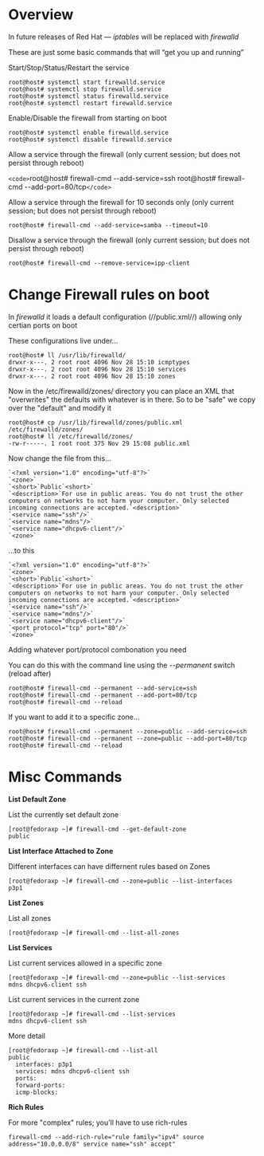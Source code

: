 # Overview

In future releases of Red Hat — *iptables* will be replaced with *firewalld*

These are just some basic commands that will “get you up and running”

Start/Stop/Status/Restart the service

	
	root@host# systemctl start firewalld.service
	root@host# systemctl stop firewalld.service
	root@host# systemctl status firewalld.service
	root@host# systemctl restart firewalld.service


Enable/Disable the firewall from starting on boot

	
	root@host# systemctl enable firewalld.service
	root@host# systemctl disable firewalld.service


Allow a service through the firewall (only current session; but does not persist through reboot)


`<code>`root@host# firewall-cmd --add-service=ssh
root@host# firewall-cmd --add-port=80/tcp`</code>`

Allow a service through the firewall for 10 seconds only (only current session; but does not persist through reboot)

`root@host# firewall-cmd --add-service=samba --timeout=10`

Disallow a service through the firewall (only current session; but does not persist through reboot)

`root@host# firewall-cmd --remove-service=ipp-client`
# Change Firewall rules on boot

In *firewalld* it loads a default configuration (//public.xml//) allowing only certian ports on boot

These configurations live under...

	
	root@host# ll /usr/lib/firewalld/
	drwxr-x---. 2 root root 4096 Nov 28 15:10 icmptypes
	drwxr-x---. 2 root root 4096 Nov 28 15:10 services
	drwxr-x---. 2 root root 4096 Nov 28 15:10 zones


Now in the /etc/firewalld/zones/ directory you can place an XML that "overwrites" the defaults with whatever is in there. So to be "safe" we copy over the "default" and modify it

	
	root@host# cp /usr/lib/firewalld/zones/public.xml /etc/firewalld/zones/
	root@host# ll /etc/firewalld/zones/
	-rw-r-----. 1 root root 375 Nov 29 15:08 public.xml


Now change the file from this...

	
	`<?xml version="1.0" encoding="utf-8"?>`
	`<zone>`
	`<short>`Public`<short>`
	`<description>`For use in public areas. You do not trust the other computers on networks to not harm your computer. Only selected incoming connections are accepted.`<description>`
	`<service name="ssh"/>`
	`<service name="mdns"/>`
	`<service name="dhcpv6-client"/>`
	`<zone>`


...to this

	
	`<?xml version="1.0" encoding="utf-8"?>`
	`<zone>`
	`<short>`Public`<short>`
	`<description>`For use in public areas. You do not trust the other computers on networks to not harm your computer. Only selected incoming connections are accepted.`<description>`
	`<service name="ssh"/>`
	`<service name="mdns"/>`
	`<service name="dhcpv6-client"/>`
	`<port protocol="tcp" port="80"/>`
	`<zone>`


Adding whatever port/protocol combonation you need

You can do this with the command line using the *--permanent* switch (reload after)

	
	root@host# firewall-cmd --permanent --add-service=ssh
	root@host# firewall-cmd --permanent --add-port=80/tcp
	root@host# firewall-cmd --reload


If you want to add it to a specific zone...

	
	root@host# firewall-cmd --permanent --zone=public --add-service=ssh
	root@host# firewall-cmd --permanent --zone=public --add-port=80/tcp
	root@host# firewall-cmd --reload

# Misc Commands

__List Default Zone__

List the currently set default zone

	
	[root@fedoraxp ~]# firewall-cmd --get-default-zone
	public


__List Interface Attached to Zone__

Different interfaces can have differnent rules based on Zones

	
	[root@fedoraxp ~]# firewall-cmd --zone=public --list-interfaces
	p3p1


__List Zones__

List all zones

	
	[root@fedoraxp ~]# firewall-cmd --list-all-zones


__List Services__

List current services allowed in a specific zone

	
	[root@fedoraxp ~]# firewall-cmd --zone=public --list-services
	mdns dhcpv6-client ssh


List current services in the current zone

	
	[root@fedoraxp ~]# firewall-cmd --list-services
	mdns dhcpv6-client ssh


More detail

	
	[root@fedoraxp ~]# firewall-cmd --list-all
	public
	  interfaces: p3p1
	  services: mdns dhcpv6-client ssh
	  ports: 
	  forward-ports: 
	  icmp-blocks: 


__Rich Rules__

For more "complex" rules; you'll have to use rich-rules

	
	firewall-cmd --add-rich-rule="rule family="ipv4" source address="10.0.0.0/8" service name="ssh" accept" 

